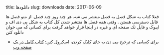 title: دانلودها
slug: downloads
date: 2017-06-09



فعلا کتاب به شکل فصل به فصل منتشر می شه. هر چند روز چند فصل. از منو فصل ها قابل دسترسی هستن . وقتی همه فصل ها منتشر شدن کل کتاب به شکل پی دی اف و ایبوک و فایل تک صفحه ای و غیره در اینجا قرار خواهد گرفت برای کسانی که می خوان دانلود کنن

- برای کسایی که ترجیح می دن به جای کلیک کردن، اسکرول کنن: [کتاب کامل در یک صفحه وب](/all.html)
